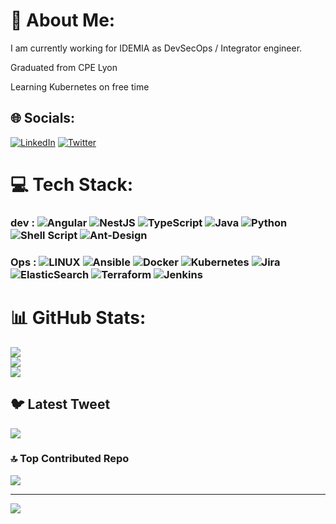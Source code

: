 # 💫 About Me:
I am currently working for IDEMIA as DevSecOps / Integrator engineer.

Graduated from CPE Lyon

Learning Kubernetes on free time


## 🌐 Socials:
[![LinkedIn](https://img.shields.io/badge/LinkedIn-%230077B5.svg?logo=linkedin&logoColor=white)](https://linkedin.com/in/loic-verniere) [![Twitter](https://img.shields.io/badge/Twitter-%231DA1F2.svg?logo=Twitter&logoColor=white)](https://twitter.com/loiiicv) 

# 💻 Tech Stack:
### dev : ![Angular](https://img.shields.io/badge/angular-%23DD0031.svg?style=for-the-badge&logo=angular&logoColor=white) ![NestJS](https://img.shields.io/badge/nestjs-%23E0234E.svg?style=for-the-badge&logo=nestjs&logoColor=white) ![TypeScript](https://img.shields.io/badge/typescript-%23007ACC.svg?style=for-the-badge&logo=typescript&logoColor=white) ![Java](https://img.shields.io/badge/java-%23ED8B00.svg?style=for-the-badge&logo=java&logoColor=white) ![Python](https://img.shields.io/badge/python-3670A0?style=for-the-badge&logo=python&logoColor=ffdd54) ![Shell Script](https://img.shields.io/badge/shell_script-%23121011.svg?style=for-the-badge&logo=gnu-bash&logoColor=white) ![Ant-Design](https://img.shields.io/badge/-AntDesign-%230170FE?style=for-the-badge&logo=ant-design&logoColor=white) 

### Ops : ![LINUX](https://img.shields.io/badge/Linux-FCC624?style=for-the-badge&logo=linux&logoColor=black) ![Ansible](https://img.shields.io/badge/ansible-%231A1918.svg?style=for-the-badge&logo=ansible&logoColor=white) ![Docker](https://img.shields.io/badge/docker-%230db7ed.svg?style=for-the-badge&logo=docker&logoColor=white) ![Kubernetes](https://img.shields.io/badge/kubernetes-%23326ce5.svg?style=for-the-badge&logo=kubernetes&logoColor=white) ![Jira](https://img.shields.io/badge/jira-%230A0FFF.svg?style=for-the-badge&logo=jira&logoColor=white) ![ElasticSearch](https://img.shields.io/badge/-ElasticSearch-005571?style=for-the-badge&logo=elasticsearch) ![Terraform](https://img.shields.io/badge/terraform-%235835CC.svg?style=for-the-badge&logo=terraform&logoColor=white) ![Jenkins](https://img.shields.io/badge/jenkins-%232C5263.svg?style=for-the-badge&logo=jenkins&logoColor=white) 

# 📊 GitHub Stats:
![](https://github-readme-stats.vercel.app/api?username=VERNIERELoic&theme=onedark&hide_border=false&include_all_commits=true&count_private=true)<br/>
![](https://github-readme-streak-stats.herokuapp.com/?user=VERNIERELoic&theme=onedark&hide_border=false)<br/>
![](https://github-readme-stats.vercel.app/api/top-langs/?username=VERNIERELoic&theme=onedark&hide_border=false&include_all_commits=true&count_private=true&layout=compact)

## 🐦 Latest Tweet
[![](https://gtce.itsvg.in/api?username=loiiicv)](https://github.com/VishwaGauravIn/github-twitter-card-embed)

### 🔝 Top Contributed Repo
![](https://github-contributor-stats.vercel.app/api?username=VERNIERELoic&limit=5&theme=dark&combine_all_yearly_contributions=true)

---
[![](https://visitcount.itsvg.in/api?id=VERNIERELoic&icon=0&color=0)](https://visitcount.itsvg.in)

<!-- Proudly created with GPRM ( https://gprm.itsvg.in ) -->
